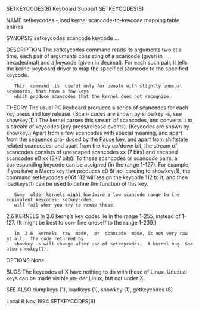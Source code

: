 SETKEYCODES(8)                             Keyboard Support                             SETKEYCODES(8)

NAME
       setkeycodes - load kernel scancode-to-keycode mapping table entries

SYNOPSIS
       setkeycodes scancode keycode ...

DESCRIPTION
       The setkeycodes command reads its arguments two at a time, each pair of arguments consisting of
       a scancode (given in hexadecimal) and a keycode (given in decimal).  For  each  such  pair,  it
       tells the kernel keyboard driver to map the specified scancode to the specified keycode.

       This  command  is  useful only for people with slightly unusual keyboards, that have a few keys
       which produce scancodes that the kernel does not recognize.

THEORY
       The usual PC keyboard produces a series of scancodes for each key press and key release. (Scan‐
       codes  are  shown  by showkey -s, see showkey(1).)  The kernel parses this stream of scancodes,
       and converts it to a stream of keycodes (key press/release events).   (Keycodes  are  shown  by
       showkey.)   Apart  from  a few scancodes with special meaning, and apart from the sequence pro‐
       duced by the Pause key, and apart from shiftstate related scancodes, and  apart  from  the  key
       up/down  bit,  the  stream of scancodes consists of unescaped scancodes xx (7 bits) and escaped
       scancodes e0 xx (8+7 bits).  To these scancodes or scancode pairs, a corresponding keycode  can
       be assigned (in the range 1-127).  For example, if you have a Macro key that produces e0 6f ac‐
       cording to showkey(1), the command
              setkeycodes e06f 112
       will assign the keycode 112 to it, and then loadkeys(1) can be used to define the  function  of
       this key.

       Some  older kernels might hardwire a low scancode range to the equivalent keycodes; setkeycodes
       will fail when you try to remap these.

2.6 KERNELS
       In 2.6 kernels key codes lie in the range 1-255, instead of 1-127.  (It might be best  to  con‐
       fine oneself to the range 1-239.)

       In  2.6  kernels  raw  mode,  or  scancode  mode, is not very raw at all.  The code returned by
       showkey -s will change after use of setkeycodes.  A kernel bug. See also showkey(1).

OPTIONS
       None.

BUGS
       The keycodes of X have nothing to do with those of Linux.  Unusual keys can be made visible un‐
       der Linux, but not under X.

SEE ALSO
       dumpkeys (1), loadkeys (1), showkey (1), getkeycodes (8)

Local                                         8 Nov 1994                                SETKEYCODES(8)
